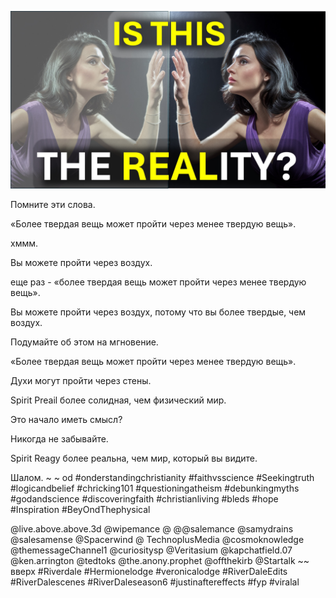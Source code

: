 ![Video cover image](../cover.jpg "cover photo")

Помните эти слова.

«Более твердая вещь может пройти через менее твердую вещь».

хммм.

Вы можете пройти через воздух.

еще раз - «более твердая вещь может пройти через менее твердую вещь».

Вы можете пройти через воздух, потому что вы более твердые, чем воздух.

Подумайте об этом на мгновение.

«Более твердая вещь может пройти через менее твердую вещь».

Духи могут пройти через стены.

Spirit Preail более солидная, чем физический мир.

Это начало иметь смысл?

Никогда не забывайте.

Spirit Reagy более реальна, чем мир, который вы видите.

Шалом. ~ ~ od #onderstandingchristianity #faithvsscience #Seekingtruth #logicandbelief #chricking101 #questioningatheism #debunkingmyths #godandscience #discoveringfaith #christianliving #bleds #hope #Inspiration #BeyOndThephysical


@live.above.above.3d @wipemance @ @@salemance @samydrains @salesamense @Spacerwind @ TechnoplusMedia @cosmoknowledge @themessageChannel1 @curiositysp @Veritasium @kapchatfield.07 @ken.arrington @tedtoks @the.anony.prophet @offthekirb @Startalk ~~ вверх #Riverdale #Hermionelodge #veronicalodge #RiverDaleEdits #RiverDalescenes #RiverDaleseason6 #justinaftereffects #fyp #viralal



